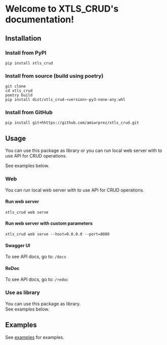 # Welcome to XTLS_CRUD's documentation!

## Installation

### Install from PyPI
    pip install xtls_crud

### Install from source (build using poetry)
    git clone
    cd xtls_crud
    poetry build
    pip install dist/xtls_crud-<version>-py3-none-any.whl

### Install from GitHub
    pip install git+hhttps://github.com/amiwrprez/xtls_crud.git


## Usage
You can use this package as library or you can run local web server with to use API for CRUD operations.  
  
See examples below.

### Web
You can run local web server with to use API for CRUD operations.

#### Run web server
    xtls_crud web serve

#### Run web server with custom parameters
    xtls_crud web serve --host=0.0.0.0 --port=8080

#### Swagger UI
To see API docs, go to: `/docs`

#### ReDoc
To see API docs, go to: `/redoc`

### Use as library
You can use this package as library.  
See examples below.


## Examples

See [examples](examples.md) for examples.